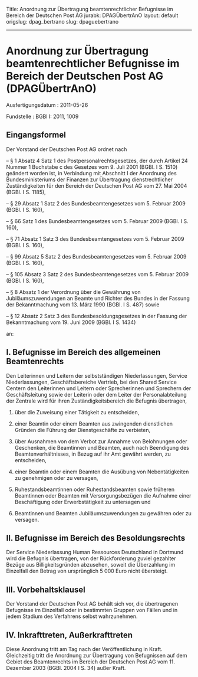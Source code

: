 Title: Anordnung zur Übertragung beamtenrechtlicher Befugnisse im Bereich der Deutschen
  Post AG
jurabk: DPAGÜbertrAnO
layout: default
origslug: dpag_bertrano
slug: dpaguebertrano

---

# Anordnung zur Übertragung beamtenrechtlicher Befugnisse im Bereich der Deutschen Post AG (DPAGÜbertrAnO)

Ausfertigungsdatum
:   2011-05-26

Fundstelle
:   BGBl I: 2011, 1009


## Eingangsformel

Der Vorstand der Deutschen Post AG ordnet nach

–   § 1 Absatz 4 Satz 1 des Postpersonalrechtsgesetzes, der durch Artikel
    24 Nummer 1 Buchstabe c des Gesetzes vom 9. Juli 2001 (BGBl. I S.
    1510) geändert worden ist, in Verbindung mit Abschnitt I der Anordnung
    des Bundesministeriums der Finanzen zur Übertragung dienstrechtlicher
    Zuständigkeiten für den Bereich der Deutschen Post AG vom 27. Mai 2004
    (BGBl. I S. 1185),


–   § 29 Absatz 1 Satz 2 des Bundesbeamtengesetzes vom 5. Februar 2009
    (BGBl. I S. 160),


–   § 66 Satz 1 des Bundesbeamtengesetzes vom 5. Februar 2009 (BGBl. I S.
    160),


–   § 71 Absatz 1 Satz 3 des Bundesbeamtengesetzes vom 5. Februar 2009
    (BGBl. I S. 160),


–   § 99 Absatz 5 Satz 2 des Bundesbeamtengesetzes vom 5. Februar 2009
    (BGBl. I S. 160),


–   § 105 Absatz 3 Satz 2 des Bundesbeamtengesetzes vom 5. Februar 2009
    (BGBl. I S. 160),


–   § 8 Absatz 1 der Verordnung über die Gewährung von
    Jubiläumszuwendungen an Beamte und Richter des Bundes in der Fassung
    der Bekanntmachung vom 13. März 1990 (BGBl. I S. 487) sowie


–   § 12 Absatz 2 Satz 3 des Bundesbesoldungsgesetzes in der Fassung der
    Bekanntmachung vom 19. Juni 2009 (BGBl. I S. 1434)



an:


## I. Befugnisse im Bereich des allgemeinen Beamtenrechts

Den Leiterinnen und Leitern der selbstständigen Niederlassungen,
Service Niederlassungen, Geschäftsbereiche Vertrieb, bei den Shared
Service Centern den Leiterinnen und Leitern oder Sprecherinnen und
Sprechern der Geschäftsleitung sowie der Leiterin oder dem Leiter der
Personalabteilung der Zentrale wird für ihren Zuständigkeitsbereich
die Befugnis übertragen,

1.  über die Zuweisung einer Tätigkeit zu entscheiden,


2.  einer Beamtin oder einem Beamten aus zwingenden dienstlichen Gründen
    die Führung der Dienstgeschäfte zu verbieten,


3.  über Ausnahmen von dem Verbot zur Annahme von Belohnungen oder
    Geschenken, die Beamtinnen und Beamten, auch nach Beendigung des
    Beamtenverhältnisses, in Bezug auf ihr Amt gewährt werden, zu
    entscheiden,


4.  einer Beamtin oder einem Beamten die Ausübung von Nebentätigkeiten zu
    genehmigen oder zu versagen,


5.  Ruhestandsbeamtinnen oder Ruhestandsbeamten sowie früheren Beamtinnen
    oder Beamten mit Versorgungsbezügen die Aufnahme einer Beschäftigung
    oder Erwerbstätigkeit zu untersagen und


6.  Beamtinnen und Beamten Jubiläumszuwendungen zu gewähren oder zu
    versagen.





## II. Befugnisse im Bereich des Besoldungsrechts

Der Service Niederlassung Human Ressources Deutschland in Dortmund
wird die Befugnis übertragen, von der Rückforderung zuviel gezahlter
Bezüge aus Billigkeitsgründen abzusehen, soweit die Überzahlung im
Einzelfall den Betrag von ursprünglich 5 000 Euro nicht übersteigt.


## III. Vorbehaltsklausel

Der Vorstand der Deutschen Post AG behält sich vor, die übertragenen
Befugnisse im Einzelfall oder in bestimmten Gruppen von Fällen und in
jedem Stadium des Verfahrens selbst wahrzunehmen.


## IV. Inkrafttreten, Außerkrafttreten

Diese Anordnung tritt am Tag nach der Veröffentlichung in Kraft.
Gleichzeitig tritt die Anordnung zur Übertragung von Befugnissen auf
dem Gebiet des Beamtenrechts im Bereich der Deutschen Post AG vom 11.
Dezember 2003 (BGBl. 2004 I S. 34) außer Kraft.

